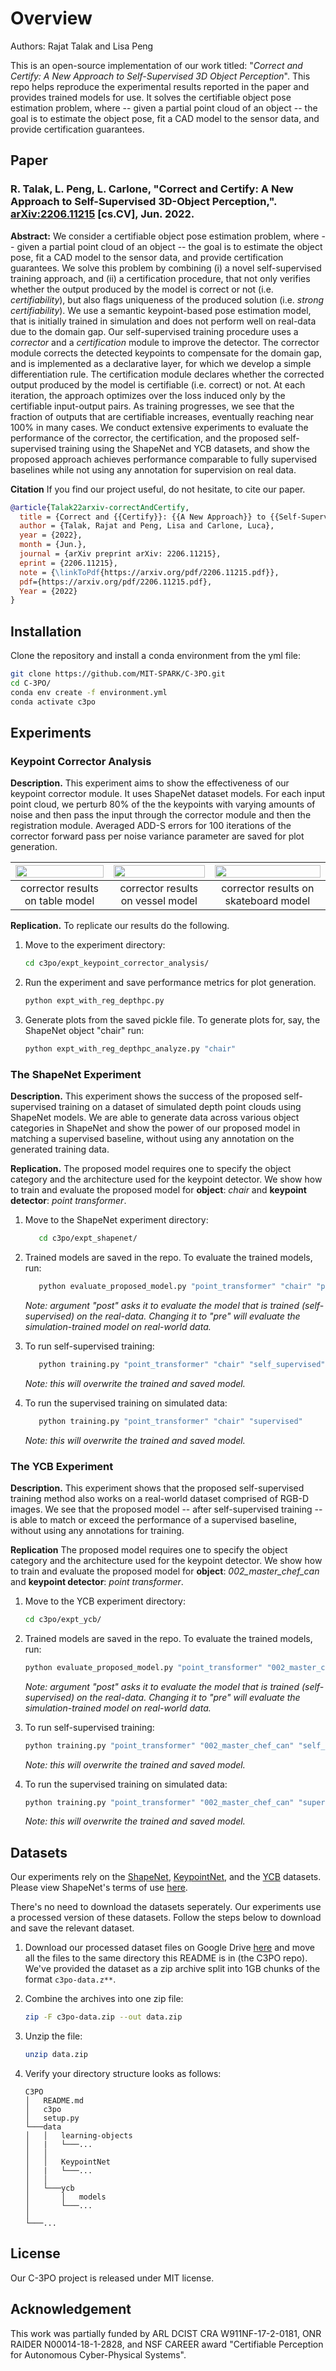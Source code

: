 # Overview

Authors: Rajat Talak and Lisa Peng

This is an open-source implementation of our work titled: "*Correct and Certify: A New Approach to Self-Supervised 3D Object Perception*".
This repo helps reproduce the experimental results reported in the paper and provides trained models for use.
It solves the certifiable object pose estimation problem, where -- given a partial point cloud of an object -- the goal 
is to estimate the object pose, fit a CAD model to the sensor data, and provide certification guarantees.

## Paper 

### R. Talak, L. Peng, L. Carlone, "Correct and Certify: A New Approach to Self-Supervised 3D-Object Perception,". [arXiv:2206.11215](https://arxiv.org/abs/2206.11215) [cs.CV], Jun. 2022.

**Abstract:** We consider a certifiable object pose estimation problem, where -- given a partial point cloud of an object -- the goal is to estimate the object pose, fit a CAD model to the sensor data, and provide certification guarantees. We solve this problem by combining (i) a novel self-supervised training approach, and (ii) a certification procedure, that not only verifies whether the output produced by the model is correct or not (i.e. *certifiability*), but also flags uniqueness of the produced solution (i.e. *strong certifiability*). We use a semantic keypoint-based pose estimation model, that is initially trained in simulation and does not perform well on real-data due to the domain gap. Our self-supervised training procedure uses a *corrector* and a *certification* module to improve the detector. The corrector module corrects the detected keypoints to compensate for the domain gap, and is implemented as a declarative layer, for which we develop a simple differentiation rule. The certification module declares whether the corrected output produced by the model is certifiable (i.e. correct) or not. At each iteration, the approach optimizes over the loss induced only by the certifiable input-output pairs. As training progresses, we see that the fraction of outputs that are certifiable increases, eventually reaching near 100% in many cases. We conduct extensive experiments to evaluate the performance of the corrector, the certification, and the proposed self-supervised training using the ShapeNet and YCB datasets, and show the proposed approach achieves performance comparable to fully supervised baselines while not using any annotation for supervision on real data. 

**Citation** If you find our project useful, do not hesitate, to cite our paper.

```bibtex
@article{Talak22arxiv-correctAndCertify,
  title = {Correct and {{Certify}}: {{A New Approach}} to {{Self-Supervised 3D-Object Perception}}},
  author = {Talak, Rajat and Peng, Lisa and Carlone, Luca},
  year = {2022},
  month = {Jun.},
  journal = {arXiv preprint arXiv: 2206.11215},
  eprint = {2206.11215},
  note = {\linkToPdf{https://arxiv.org/pdf/2206.11215.pdf}},
  pdf={https://arxiv.org/pdf/2206.11215.pdf},
  Year = {2022}
}

```


## Installation 

Clone the repository and install a conda environment from the yml file:
```bash
git clone https://github.com/MIT-SPARK/C-3PO.git 
cd C-3PO/
conda env create -f environment.yml
conda activate c3po
```


## Experiments

### Keypoint Corrector Analysis

**Description.** This experiment aims to show the effectiveness of our keypoint corrector module. It uses ShapeNet dataset models. For each input point cloud, we perturb 80% of the the keypoints with varying amounts of noise and then pass the input through the corrector module and then the registration module. Averaged ADD-S errors for 100 iterations of the corrector forward pass per noise variance parameter are saved for plot generation. 

|<img src="docs/media/table-adds.jpg" width="100%">|<img src="docs/media/vessel-adds.jpg" width="100%">|<img src="docs/media/skateboard-adds.jpg" width="100%">|
|:---:|:---:|:---:|
| corrector results on table model | corrector results on vessel model | corrector results on skateboard model |

**Replication.** To replicate our results do the following. 

1. Move to the experiment directory:
    ```bash
   cd c3po/expt_keypoint_corrector_analysis/
   ```
   
2. Run the experiment and save performance metrics for plot generation.
    ```bash
    python expt_with_reg_depthpc.py
    ```

3. Generate plots from the saved pickle file. To generate plots for, say, the ShapeNet object "chair" run:
    ```bash
   python expt_with_reg_depthpc_analyze.py "chair" 
   ```


### The ShapeNet Experiment

**Description.** This experiment shows the success of the proposed self-supervised training on a dataset of simulated depth point clouds using ShapeNet models. We are able to generate data across various object categories in ShapeNet and show the power of our proposed model in matching a supervised baseline, without using any annotation on the generated training data.

**Replication.** The proposed model requires one to specify the object category and the architecture used for the keypoint detector. We show how to train and evaluate the proposed model for **object**: *chair* and **keypoint detector**: *point transformer*. 

1. Move to the ShapeNet experiment directory:
    ```bash 
       cd c3po/expt_shapenet/
    ```

2. Trained models are saved in the repo. To evaluate the trained models, run:
    ```bash
       python evaluate_proposed_model.py "point_transformer" "chair" "post" 
    ```
   *Note: argument "post" asks it to evaluate the model that is trained (self-supervised) on the real-data. Changing it to "pre" will evaluate the simulation-trained model on real-world data.*


2. To run self-supervised training: 
   ```bash
      python training.py "point_transformer" "chair" "self_supervised"
   ```
    *Note: this will overwrite the trained and saved model.*


3. To run the supervised training on simulated data:
    ```bash
       python training.py "point_transformer" "chair" "supervised"
    ```
   *Note: this will overwrite the trained and saved model.* 



### The YCB Experiment 

**Description.** This experiment shows that the proposed self-supervised training method also works on a real-world dataset comprised of RGB-D images. We see that the proposed model -- after self-supervised training -- is able to match or exceed the performance of a supervised baseline, without using any annotations for training.

**Replication** The proposed model requires one to specify the object category and the architecture used for the keypoint detector. We show how to train and evaluate the proposed model for **object**: *002\_master\_chef\_can* and **keypoint detector**: *point transformer*. 


1. Move to the YCB experiment directory:

	```bash
	cd c3po/expt_ycb/
	```
	
2. Trained models are saved in the repo. To evaluate the trained models, run:

	```bash
	python evaluate_proposed_model.py "point_transformer" "002_master_chef_can" "post"
	```
	
	*Note: argument "post" asks it to evaluate the model that is trained (self-supervised) on the real-data. Changing it to "pre" will evaluate the simulation-trained model on real-world data.*

3. To run self-supervised training:

	```bash
	python training.py "point_transformer" "002_master_chef_can" "self_supervised"
	```
	
	*Note: this will overwrite the trained and saved model.*

4. To run the supervised training on simulated data:
	
	```bash
	python training.py "point_transformer" "002_master_chef_can" "supervised"
	```
	
	*Note: this will overwrite the trained and saved model.*



## Datasets

Our experiments rely on  the [ShapeNet](https://shapenet.org/), [KeypointNet](https://github.com/qq456cvb/KeypointNet), and the [YCB](https://www.ycbbenchmarks.com/object-models/) datasets. Please view ShapeNet's terms of use [here](https://shapenet.org/terms). 

There's no need to download the datasets seperately. Our experiments use a processed version of these datasets. Follow the steps below to download and save the relevant dataset. 

1. Download our processed dataset files on Google Drive [here](https://drive.google.com/drive/folders/1EYa8B0dID1vk9bze93pzil8rVj2-fYb5?usp=sharing) and move all the files to the same directory this README is in (the C3PO repo). We've provided the dataset as a zip archive split into 1GB chunks of the format ```c3po-data.z**```.

2. Combine the archives into one zip file: 
	```bash 
	zip -F c3po-data.zip --out data.zip
	```

3. Unzip the file:
	```bash
	unzip data.zip
	```

4. Verify your directory structure looks as follows:

	```
	C3PO
	│   README.md
	│   c3po   
	│   setup.py
	└───data
	│   │   learning-objects
	│   |   └───...
	│   │
	│   │   KeypointNet
	│   |   └───...
	│   │
	│   └───ycb
	│       │   models
	│       └───...
	│   
	└───...
	```


## License
Our C-3PO project is released under MIT license.


## Acknowledgement
This work was partially funded by ARL DCIST CRA W911NF-17-2-0181, ONR RAIDER N00014-18-1-2828, and NSF CAREER award "Certifiable Perception for Autonomous Cyber-Physical Systems".
